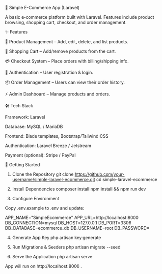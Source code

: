 🛒 Simple E-Commerce App (Laravel)

A basic e-commerce platform built with Laravel.
Features include product browsing, shopping cart, checkout, and order management.

✨ Features

👕 Product Management – Add, edit, delete, and list products.

🛒 Shopping Cart – Add/remove products from the cart.

💳 Checkout System – Place orders with billing/shipping info.

🔐 Authentication – User registration & login.

📦 Order Management – Users can view their order history.

⚡ Admin Dashboard – Manage products and orders.

🛠️ Tech Stack

Framework: Laravel

Database: MySQL / MariaDB

Frontend: Blade templates, Bootstrap/Tailwind CSS

Authentication: Laravel Breeze / Jetstream

Payment (optional): Stripe / PayPal

🚀 Getting Started
1. Clone the Repository
git clone https://github.com/your-username/simple-laravel-ecommerce.git
cd simple-laravel-ecommerce

2. Install Dependencies
composer install
npm install && npm run dev

3. Configure Environment

Copy .env.example to .env and update:

APP_NAME="SimpleEcommerce"
APP_URL=http://localhost:8000
DB_CONNECTION=mysql
DB_HOST=127.0.0.1
DB_PORT=3306
DB_DATABASE=ecommerce_db
DB_USERNAME=root
DB_PASSWORD=

4. Generate App Key
php artisan key:generate

5. Run Migrations & Seeders
php artisan migrate --seed

6. Serve the Application
php artisan serve


App will run on http://localhost:8000
.
